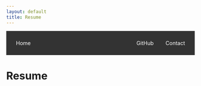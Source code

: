 ```yaml
---
layout: default
title: Resume
---
```


<nav style="background-color: #333; padding: 10px;">
  <ul style="list-style-type: none; margin: 0; padding: 0; overflow: hidden;">
    <li style="float: left;"><a href="/" style="display: block; color: white; text-align: center; padding: 14px 16px; text-decoration: none;">Home</a></li>
    <li style="float: right;"><a href="/contact" style="display: block; color: white; text-align: center; padding: 14px 16px; text-decoration: none;">Contact</a></li>
    <li style="float: right;"><a href="https://github.com/jhong16" style="display: block; color: white; text-align: center; padding: 14px 16px; text-decoration: none;">GitHub</a></li>
  </ul>
</nav>

# Resume